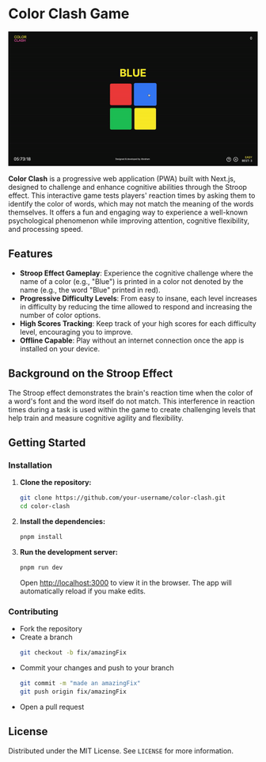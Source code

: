 # Color Clash Game

[![Color Clash](./public/gameplay.gif)](https://color-clash.vercel.app/)

**Color Clash** is a progressive web application (PWA) built with Next.js, designed to challenge and enhance cognitive abilities through the Stroop effect. This interactive game tests players' reaction times by asking them to identify the color of words, which may not match the meaning of the words themselves. It offers a fun and engaging way to experience a well-known psychological phenomenon while improving attention, cognitive flexibility, and processing speed.

## Features

- **Stroop Effect Gameplay**: Experience the cognitive challenge where the name of a color (e.g., "Blue") is printed in a color not denoted by the name (e.g., the word "Blue" printed in red).
- **Progressive Difficulty Levels**: From easy to insane, each level increases in difficulty by reducing the time allowed to respond and increasing the number of color options.
- **High Scores Tracking**: Keep track of your high scores for each difficulty level, encouraging you to improve.
- **Offline Capable**: Play without an internet connection once the app is installed on your device.

## Background on the Stroop Effect

The Stroop effect demonstrates the brain's reaction time when the color of a word's font and the word itself do not match. This interference in reaction times during a task is used within the game to create challenging levels that help train and measure cognitive agility and flexibility.

## Getting Started

### Installation

1. **Clone the repository:**

   ```bash
   git clone https://github.com/your-username/color-clash.git
   cd color-clash
   ```

2. **Install the dependencies:**

   ```bash
   pnpm install
   ```

3. **Run the development server:**
   ```bash
   pnpm run dev
   ```
   Open [http://localhost:3000](http://localhost:3000) to view it in the browser. The app will automatically reload if you make edits.

### Contributing

- Fork the repository
- Create a branch
  ```bash
  git checkout -b fix/amazingFix
  ```
- Commit your changes and push to your branch
  ```bash
  git commit -m "made an amazingFix"
  git push origin fix/amazingFix
  ```
- Open a pull request

## License

Distributed under the MIT License. See `LICENSE` for more information.
